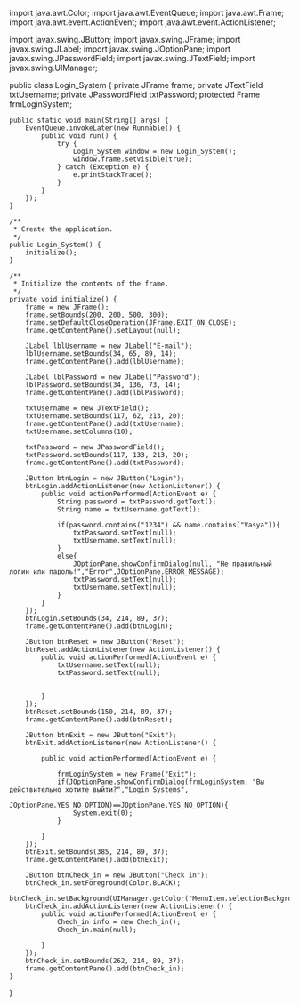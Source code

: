 import java.awt.Color;
import java.awt.EventQueue;
import java.awt.Frame;
import java.awt.event.ActionEvent;
import java.awt.event.ActionListener;

import javax.swing.JButton;
import javax.swing.JFrame;
import javax.swing.JLabel;
import javax.swing.JOptionPane;
import javax.swing.JPasswordField;
import javax.swing.JTextField;
import javax.swing.UIManager;

public class Login_System {
    private JFrame frame;
    private JTextField txtUsername;
    private JPasswordField txtPassword;
    protected Frame frmLoginSystem;

    public static void main(String[] args) {
        EventQueue.invokeLater(new Runnable() {
            public void run() {
                try {
                    Login_System window = new Login_System();
                    window.frame.setVisible(true);
                } catch (Exception e) {
                    e.printStackTrace();
                }
            }
        });
    }

    /**
     * Create the application.
     */
    public Login_System() {
        initialize();
    }

    /**
     * Initialize the contents of the frame.
     */
    private void initialize() {
        frame = new JFrame();
        frame.setBounds(200, 200, 500, 300);
        frame.setDefaultCloseOperation(JFrame.EXIT_ON_CLOSE);
        frame.getContentPane().setLayout(null);

        JLabel lblUsername = new JLabel("E-mail");
        lblUsername.setBounds(34, 65, 89, 14);
        frame.getContentPane().add(lblUsername);

        JLabel lblPassword = new JLabel("Password");
        lblPassword.setBounds(34, 136, 73, 14);
        frame.getContentPane().add(lblPassword);

        txtUsername = new JTextField();
        txtUsername.setBounds(117, 62, 213, 20);
        frame.getContentPane().add(txtUsername);
        txtUsername.setColumns(10);

        txtPassword = new JPasswordField();
        txtPassword.setBounds(117, 133, 213, 20);
        frame.getContentPane().add(txtPassword);

        JButton btnLogin = new JButton("Login");
        btnLogin.addActionListener(new ActionListener() {
            public void actionPerformed(ActionEvent e) {
                String password = txtPassword.getText();
                String name = txtUsername.getText();

                if(password.contains("1234") && name.contains("Vasya")){
                    txtPassword.setText(null);
                    txtUsername.setText(null);
                }
                else{
                    JOptionPane.showConfirmDialog(null, "Не правильный логин или пароль!","Error",JOptionPane.ERROR_MESSAGE);
                    txtPassword.setText(null);
                    txtUsername.setText(null);
                }
            }
        });
        btnLogin.setBounds(34, 214, 89, 37);
        frame.getContentPane().add(btnLogin);

        JButton btnReset = new JButton("Reset");
        btnReset.addActionListener(new ActionListener() {
            public void actionPerformed(ActionEvent e) {
                txtUsername.setText(null);
                txtPassword.setText(null);


            }
        });
        btnReset.setBounds(150, 214, 89, 37);
        frame.getContentPane().add(btnReset);

        JButton btnExit = new JButton("Exit");
        btnExit.addActionListener(new ActionListener() {

            public void actionPerformed(ActionEvent e) {

                frmLoginSystem = new Frame("Exit");
                if(JOptionPane.showConfirmDialog(frmLoginSystem, "Вы действительно хотите выйти?","Login Systems",
                        JOptionPane.YES_NO_OPTION)==JOptionPane.YES_NO_OPTION){
                    System.exit(0);
                }

            }
        });
        btnExit.setBounds(385, 214, 89, 37);
        frame.getContentPane().add(btnExit);

        JButton btnCheck_in = new JButton("Check in");
        btnCheck_in.setForeground(Color.BLACK);
        btnCheck_in.setBackground(UIManager.getColor("MenuItem.selectionBackground"));
        btnCheck_in.addActionListener(new ActionListener() {
            public void actionPerformed(ActionEvent e) {
                Chech_in info = new Chech_in();
                Chech_in.main(null);

            }
        });
        btnCheck_in.setBounds(262, 214, 89, 37);
        frame.getContentPane().add(btnCheck_in);
    }
}
